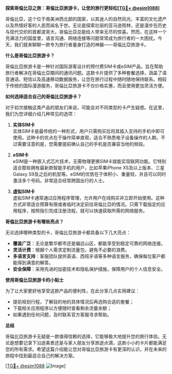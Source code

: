 **探索哥倫比亞之旅：哥倫比亞旅游卡，让您的旅行更轻松[[TG💪+ @esim1088](https://t.me/s/esim1088)]**

哥倫比亞，这个位于南美洲西北部的国家，以其迷人的自然风光、丰富的文化遗产以及热情好客的人民而闻名于世。无论是探索壮丽的亚马逊雨林，还是漫步在历史与现代交织的首都波哥大，哥倫比亞总能给人带来无尽的惊喜。然而，在这样一个充满活力的国度里，语言沟通、网络连接等问题常常成为旅行者的一大困扰。今天，我们就来聊聊一款专为旅行者量身打造的神器——哥倫比亞旅游卡。

**什么是哥倫比亞旅游卡？**

哥倫比亞旅游卡是一种针对国际游客设计的预付费SIM卡或eSIM产品，旨在帮助旅行者解决在哥倫比亞期间的通讯问题。这款卡片提供了多种套餐选择，涵盖了语音通话、短信以及高速移动数据服务，让您在旅行过程中随时随地保持联系。相较于传统的国际漫游服务，哥倫比亞旅游卡不仅价格实惠，而且使用更加灵活方便。

**如何选择适合自己的哥倫比亞旅游卡？**

对于初次接触这类产品的朋友们来说，可能会对不同类型的卡产生疑惑。在这里，我们为您详细介绍几种常见的选项：

1. **实体SIM卡**  
   实体SIM卡是最传统的一种形式，用户只需购买后将其插入支持的手机中即可使用。这种卡的优点在于操作简单直观，适合不熟悉电子设备操作的人群。不过需要注意的是，您需要提前确认自己的手机是否兼容当地的频段。

2. **eSIM卡**  
   eSIM是一种嵌入式芯片技术，无需物理更换SIM卡就能实现联网功能。它特别适合那些拥有最新款智能手机的用户，比如苹果iPhone XS及以上版本、三星Galaxy S9及之后的机型等。eSIM的优势在于体积小、重量轻，并且可以同时激活多个号码，非常适合经常跨国出行的人士。

3. **虚拟SIM卡**  
   虚拟SIM卡通常通过应用程序管理，允许用户在线购买并立即开始使用。这种方式非常适合预算有限或者临时决定前往哥倫比亞的情况。只需下载指定的应用程序，按照指引完成注册流程，就可以快速获取所需的网络服务。

**哥倫比亞旅游卡有哪些亮点？**

无论选择哪种类型的卡，哥倫比亞旅游卡都具备以下几大亮点：

- **覆盖广泛**：无论是繁华都市还是偏远山区，都能享受到稳定可靠的网络连接。
- **灵活计费**：根据个人需求定制流量包，避免不必要的浪费。
- **多语言支持**：客服团队提供英语、西班牙语等多种语言服务，确保每位客户都能得到满意的解答。
- **安全保障**：采用先进的加密技术和隐私保护措施，保障用户的个人信息安全。

**使用哥倫比亞旅游卡的小贴士**

为了让大家更好地享受这款产品的便利性，在此分享几点实用建议：

- 提前规划行程，了解目的地的具体情况后再选购合适的套餐；
- 下载相关应用程序以方便随时查看剩余流量余额；
- 如果遇到任何问题，及时联系官方客服寻求帮助。

**总结**

哥倫比亞旅游卡无疑是一款值得信赖的选择，它能够极大地提升您的旅行体验。无论是想要记录下沿途美景还是与家人朋友分享旅途点滴，这款小小的卡片都能满足您的所有需求。希望这篇介绍能让您对哥倫比亞旅游卡有更深的认识，并在未来的旅程中找到最适合自己的解决方案。

[[TG💪+ @esim1088](https://t.me/s/esim1088) ![Image](https://i.postimg.cc/4NQfJmqS/Snipaste-2025-05-13-00-14-12.png)]